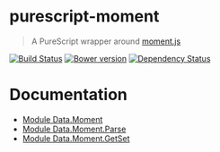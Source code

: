# purescript-moment

> A PureScript wrapper around [moment.js](http://momentjs.com/)

[![Build Status](https://travis-ci.org/CapillarySoftware/purescript-moment.svg?branch=master)](https://travis-ci.org/CapillarySoftware/purescript-moment)
[![Bower version](https://badge.fury.io/bo/purescript-moment.svg)](http://badge.fury.io/bo/purescript-moment)
[![Dependency Status](https://www.versioneye.com/user/projects/547010e481010639bd0006c8/badge.svg?style=flat)](https://www.versioneye.com/user/projects/547010e481010639bd0006c8)


# Documentation

- [Module Data.Moment](docs/Data/Moment.md)
- [Module Data.Moment.Parse](docs/Data/Moment/Parse.md)
- [Module Data.Moment.GetSet](docs/Data/Moment/GetSet.md)
